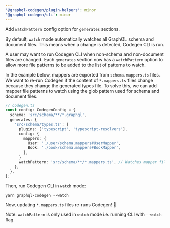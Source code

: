 ```yaml
---
'@graphql-codegen/plugin-helpers': minor
'@graphql-codegen/cli': minor
---
```


Add `watchPattern` config option for `generates` sections.

By default, `watch` mode automatically watches all GraphQL schema and document files. This means when a change is detected, Codegen CLI is run.

A user may want to run Codegen CLI when non-schema and non-document files are changed. Each `generates` section now has a `watchPattern` option to allow more file patterns to be added to the list of patterns to watch.

In the example below, mappers are exported from `schema.mappers.ts` files. We want to re-run Codegen if the content of `*.mappers.ts` files change because they change the generated types file. To solve this, we can add mapper file patterns to watch using the glob pattern used for schema and document files.

```ts
// codegen.ts
const config: CodegenConfig = {
  schema: 'src/schema/**/*.graphql',
  generates: {
    'src/schema/types.ts': {
      plugins: ['typescript', 'typescript-resolvers'],
      config: {
        mappers: {
          User: './user/schema.mappers#UserMapper',
          Book: './book/schema.mappers#BookMapper',
        },
      }
      watchPattern: 'src/schema/**/*.mappers.ts', // Watches mapper files in `watch` mode. Use an array for multiple patterns e.g. `['src/*.pattern1.ts','src/*.pattern2.ts']`
    },
  },
};
```

Then, run Codegen CLI in `watch` mode:

```shell
yarn graphql-codegen --watch
```

Now, updating `*.mappers.ts` files re-runs Codegen! 🎉

Note: `watchPattern` is only used in `watch` mode i.e. running CLI with `--watch` flag.
